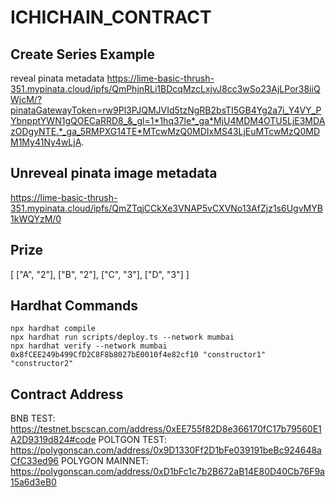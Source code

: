 # ICHICHAIN_CONTRACT

## Create Series Example
reveal pinata metadata
https://lime-basic-thrush-351.mypinata.cloud/ipfs/QmPhjnRLi1BDcqMzcLxjvJ8cc3wSo23AjLPor38iiQWjcM/?pinataGatewayToken=rw9Pl3PJQMJVId5tzNgRB2bsTI5GB4Yg2a7i_Y4VY_PYbnpptYWN1gQOECaRRD8_&_gl=1*1hq37le*_ga*MjU4MDM4OTU5LjE3MDAzODgyNTE.*_ga_5RMPXG14TE*MTcwMzQ0MDIxMS43LjEuMTcwMzQ0MDM1My41Ny4wLjA.

## Unreveal pinata image metadata
https://lime-basic-thrush-351.mypinata.cloud/ipfs/QmZTqjCCkXe3VNAP5vCXVNo13AfZjz1s6UgvMYB1kWQYzM/0

## Prize
[
    ["A", "2"],
    ["B", "2"],
    ["C", "3"],
    ["D", "3"]
]

## Hardhat Commands
```
npx hardhat compile
npx hardhat run scripts/deploy.ts --network mumbai
npx hardhat verify --network mumbai 0x8fCEE249b499CfD2C8F8b8027bE0010f4e82cf10 "constructor1" "constructor2"
```

## Contract Address
BNB TEST: https://testnet.bscscan.com/address/0xEE755f82D8e366170fC17b79560E1A2D9319d824#code
POLTGON TEST: https://polygonscan.com/address/0x9D1330Ff2D1bFe039191beBc924648aCfC33ed96
POLYGON MAINNET: https://polygonscan.com/address/0xD1bFc1c7b2B672aB14E80D40Cb76F9a15a6d3eB0